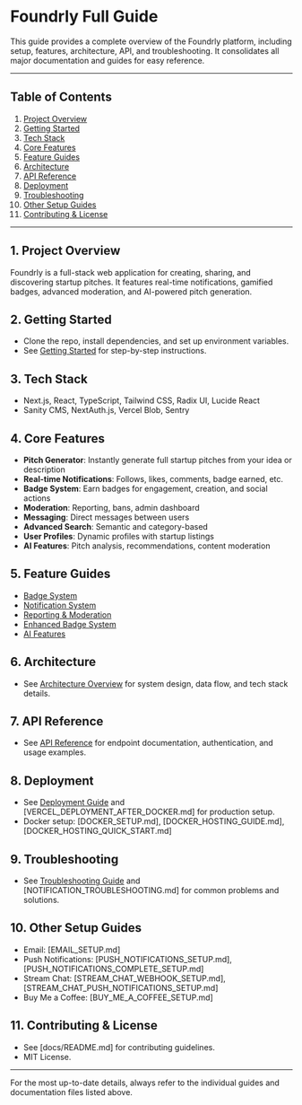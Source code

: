 # Foundrly Full Guide

This guide provides a complete overview of the Foundrly platform, including setup, features, architecture, API, and troubleshooting. It consolidates all major documentation and guides for easy reference.

---

## Table of Contents
1. [Project Overview](#project-overview)
2. [Getting Started](#getting-started)
3. [Tech Stack](#tech-stack)
4. [Core Features](#core-features)
5. [Feature Guides](#feature-guides)
6. [Architecture](#architecture)
7. [API Reference](#api-reference)
8. [Deployment](#deployment)
9. [Troubleshooting](#troubleshooting)
10. [Other Setup Guides](#other-setup-guides)
11. [Contributing & License](#contributing--license)

---

## 1. Project Overview
Foundrly is a full-stack web application for creating, sharing, and discovering startup pitches. It features real-time notifications, gamified badges, advanced moderation, and AI-powered pitch generation.

## 2. Getting Started
- Clone the repo, install dependencies, and set up environment variables.
- See [Getting Started](docs/getting-started.md) for step-by-step instructions.

## 3. Tech Stack
- Next.js, React, TypeScript, Tailwind CSS, Radix UI, Lucide React
- Sanity CMS, NextAuth.js, Vercel Blob, Sentry

## 4. Core Features
- **Pitch Generator**: Instantly generate full startup pitches from your idea or description
- **Real-time Notifications**: Follows, likes, comments, badge earned, etc.
- **Badge System**: Earn badges for engagement, creation, and social actions
- **Moderation**: Reporting, bans, admin dashboard
- **Messaging**: Direct messages between users
- **Advanced Search**: Semantic and category-based
- **User Profiles**: Dynamic profiles with startup listings
- **AI Features**: Pitch analysis, recommendations, content moderation

## 5. Feature Guides
- [Badge System](docs/features/badge-system.md)
- [Notification System](docs/features/notifications.md)
- [Reporting & Moderation](REPORTING_SYSTEM.md)
- [Enhanced Badge System](ENHANCED_BADGE_SYSTEM.md)
- [AI Features](AI_SETUP_GUIDE.md)

## 6. Architecture
- See [Architecture Overview](docs/architecture.md) for system design, data flow, and tech stack details.

## 7. API Reference
- See [API Reference](docs/api/README.md) for endpoint documentation, authentication, and usage examples.

## 8. Deployment
- See [Deployment Guide](docs/deployment.md) and [VERCEL_DEPLOYMENT_AFTER_DOCKER.md] for production setup.
- Docker setup: [DOCKER_SETUP.md], [DOCKER_HOSTING_GUIDE.md], [DOCKER_HOSTING_QUICK_START.md]

## 9. Troubleshooting
- See [Troubleshooting Guide](docs/troubleshooting/common-issues.md) and [NOTIFICATION_TROUBLESHOOTING.md] for common problems and solutions.

## 10. Other Setup Guides
- Email: [EMAIL_SETUP.md]
- Push Notifications: [PUSH_NOTIFICATIONS_SETUP.md], [PUSH_NOTIFICATIONS_COMPLETE_SETUP.md]
- Stream Chat: [STREAM_CHAT_WEBHOOK_SETUP.md], [STREAM_CHAT_PUSH_NOTIFICATIONS_SETUP.md]
- Buy Me a Coffee: [BUY_ME_A_COFFEE_SETUP.md]

## 11. Contributing & License
- See [docs/README.md] for contributing guidelines.
- MIT License.

---

For the most up-to-date details, always refer to the individual guides and documentation files listed above.
